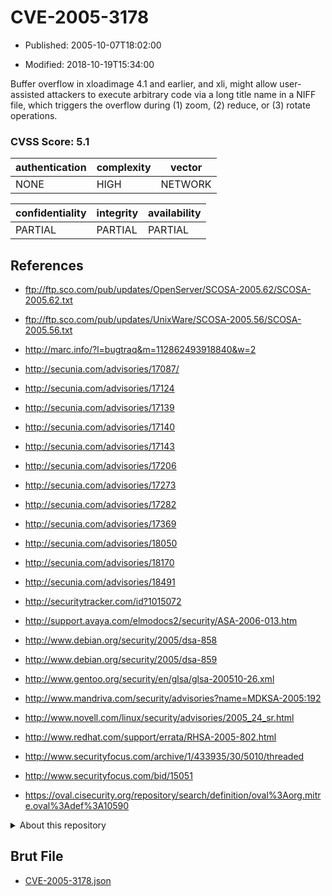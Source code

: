 # CVE-2005-3178

- Published: 2005-10-07T18:02:00

- Modified: 2018-10-19T15:34:00

Buffer overflow in xloadimage 4.1 and earlier, and xli, might allow user-assisted attackers to execute arbitrary code via a long title name in a NIFF file, which triggers the overflow during (1) zoom, (2) reduce, or (3) rotate operations.

### CVSS Score: **5.1**

| authentication | complexity | vector |
| --- | --- | --- |
| NONE | HIGH | NETWORK |

| confidentiality | integrity | availability |
| --- | --- | --- |
| PARTIAL | PARTIAL | PARTIAL |

## References

* ftp://ftp.sco.com/pub/updates/OpenServer/SCOSA-2005.62/SCOSA-2005.62.txt

* ftp://ftp.sco.com/pub/updates/UnixWare/SCOSA-2005.56/SCOSA-2005.56.txt

* http://marc.info/?l=bugtraq&m=112862493918840&w=2

* http://secunia.com/advisories/17087/

* http://secunia.com/advisories/17124

* http://secunia.com/advisories/17139

* http://secunia.com/advisories/17140

* http://secunia.com/advisories/17143

* http://secunia.com/advisories/17206

* http://secunia.com/advisories/17273

* http://secunia.com/advisories/17282

* http://secunia.com/advisories/17369

* http://secunia.com/advisories/18050

* http://secunia.com/advisories/18170

* http://secunia.com/advisories/18491

* http://securitytracker.com/id?1015072

* http://support.avaya.com/elmodocs2/security/ASA-2006-013.htm

* http://www.debian.org/security/2005/dsa-858

* http://www.debian.org/security/2005/dsa-859

* http://www.gentoo.org/security/en/glsa/glsa-200510-26.xml

* http://www.mandriva.com/security/advisories?name=MDKSA-2005:192

* http://www.novell.com/linux/security/advisories/2005_24_sr.html

* http://www.redhat.com/support/errata/RHSA-2005-802.html

* http://www.securityfocus.com/archive/1/433935/30/5010/threaded

* http://www.securityfocus.com/bid/15051

* https://oval.cisecurity.org/repository/search/definition/oval%3Aorg.mitre.oval%3Adef%3A10590

<details>
<summary>About this repository</summary> 

  This repository is part of the project [Live Hack CVE](https://github.com/Live-Hack-CVE). Main website can be found [www.live-hack.org](https://www.live-hack.org) 
  
  Made by [Sn0wAlice](https://github.com/Sn0wAlice) for the people that care about security and need to have a feed of the latest CVEs. Hope you enjoy it, don't forget to star the repo and follow me on [Twitter](https://twitter.com/Sn0wAlice) and [Github](https://github.com/Sn0wAlice). And that is my [personnal website](https://www.alice-snow.me/)

  - [Home Page](https://github.com/Live-Hack-CVE)
  - [Framework](https://github.com/Live-Hack-CVE/cve-framework)
  - [CVE database](https://github.com/Live-Hack-CVE/full_database)
  - [Changelog](https://github.com/Live-Hack-CVE/Changelog)
</details>

## Brut File

* [CVE-2005-3178.json](https://raw.githubusercontent.com/Live-Hack-CVE/full_database/main/cves/2005/CVE-2005-3178.json)

